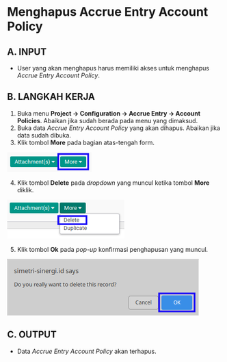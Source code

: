 # Menghapus Accrue Entry Account Policy

## A. INPUT

* User yang akan menghapus harus memiliki akses untuk menghapus *Accrue Entry Account Policy*.

## B. LANGKAH KERJA

1. Buka menu **Project -> Configuration -> Accrue Entry -> Account Policies**. Abaikan jika sudah berada pada menu yang dimaksud.
2. Buka data *Accrue Entry Account Policy* yang akan dihapus. Abaikan jika data sudah dibuka.
3. Klik tombol **More** pada bagian atas-tengah form.

![](../../img/accrue-entry-account-policy/tombol-more.png)

4. Klik tombol **Delete** pada *dropdown* yang muncul ketika tombol **More** diklik.

![](../../img/accrue-entry-account-policy/tombol-more-delete.png)

5. Klik tombol **Ok** pada *pop-up* konfirmasi penghapusan yang muncul.

![](../../img/accrue-entry-account-policy/pop-up-konfirmasi-delete.png)

## C. OUTPUT

* Data *Accrue Entry Account Policy* akan terhapus.
